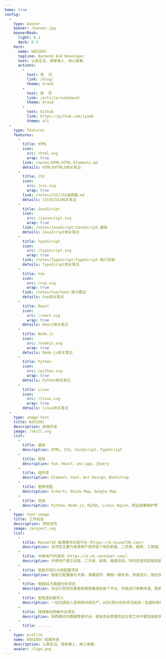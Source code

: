 ```yaml
---
home: true
config:
  -
    type: banner
    banner: /banner.jpg
    bannerMask:
      light: 0.1
      dark: 0.3
    hero:
      name: WIKIDOC
      tagline: Backend End Developer
      text: 认真生活，简单做人，用心做事。
      actions:
        -
          text: 笔  记
          link: /blog/
          theme: brand
        -
          text: 简  历
          link: /article/xunkdas4/
          theme: brand
        -
          text: Github
          link: https://github.com/iyuwb
          theme: alt
  -
    type: features
    features:
      -
        title: HTML
        icon:
          src: /html.svg
          wrap: true
        link: /notes/HTML/HTML-Elements.md
        details: HTML与HTML5相关笔记
      -
        title: CSS
        icon:
          src: /css.svg
          wrap: true
        link: /notes/CSS/CSS选择器.md
        details: CSS与CSS3相关笔记
      -
        title: JavaScript
        icon:
          src: /javascript.svg
          wrap: true
        link: /notes/JavaScript/JavaScript-基础
        details: JavaScript相关笔记
      -
        title: TypeScript
        icon:
          src: /typescript.svg
          wrap: true
        link: /notes/TypeScript/TypeScript-简介安装
        details: TypeScript相关笔记
      -
        title: Vue
        icon:
          src: /vue.svg
          wrap: true
        link: /notes/Vue/Vue3-简介概述
        details: Vue相关笔记
      -
        title: React
        icon:
          src: /react.svg
          wrap: true
        details: React相关笔记
      -
        title: Node.js
        icon:
          src: /nodejs.svg
          wrap: true
        details: Node.js相关笔记
      -
        title: Python
        icon:
          src: /python.svg
          wrap: true
        details: Python相关笔记
      -
        title: Linux
        icon:
          src: /linux.svg
          wrap: true
        details: Linux相关笔记
  -
    type: image-text
    title: WIKIDOC
    description: 前端开发
    image: /skill.svg
    list:
      -
        title: 基础
        description: HTML，CSS，JavaScript，TypeScript
      -
        title: 框架
        description: Vue，React，uni-app，jQuery
      -
        title: 组件库
        description: Element，Vant，Ant Design，Bootstrap
      -
        title: 图表地图
        description: Echarts，Baidu Map，Google Map
      -
        title: 其他
        description: Python，Node.js，MySQL，Linux，Nginx，网站部署维护等
  -
    type: text-image
    title: 工作经验
    description: 项目经历
    image: /project.svg
    list:
      -
        title: House730-香港楼市交易平台（https://m.house730.com/）
        description: 该项目主要为香港用户提供各个地区新盘、二手房、租房、工商铺、新闻资讯等楼盘信息展示。项目包括H5端，PC端以及后台管理PMS端。
      -
        title: 中原地产H5官网（https://m.sh.centanet.com/）
        description: 中原地产展示买房、二手房、新房、租房信息，同时还提供定制找房、VR看房等线上看房服务。
      -
        title: 智能可视化大屏配置项目
        description: 智能化配置展示大屏。海量组件、模板一键复用，快速设计。拖拉拽快速搭建酷炫大屏。不同尺寸大屏灵活自适应展示。
      -
        title: 智能BI大数据分析项目
        description: 将设计好的仪表板和报表集成到各个平台，并能进行参数传递、图表联动/钻取、排序、过滤等自助分析操作。快速增强业务系统的数据可视化分析能力。
      -
        title: 智能虚拟数字人
        description: 一站式虚拟人音视频内容生产，AIGC助力创作灵活高效；在虚拟制作中输入文本或录音，一键完成音、视频作品的输出，3分钟内渲染出稿。虚拟形象支持DIY捏脸，可进行多维度的模型捏脸，还可以进行人脸识别自动生成形象。以及支持个性化换装、动作，多种风格随意搭配。
      -
        title: 陕西移动网格中台项目
        description: 陕西移动大数据管理平台，使省市县管理员在日常工作中更加高效快捷。
      -
        title: ......
  -
    type: profile
    name: WIKIDOC-前端开发
    description: 认真生活，简单做人，用心做事。
    avatar: /logo.png
---
```

